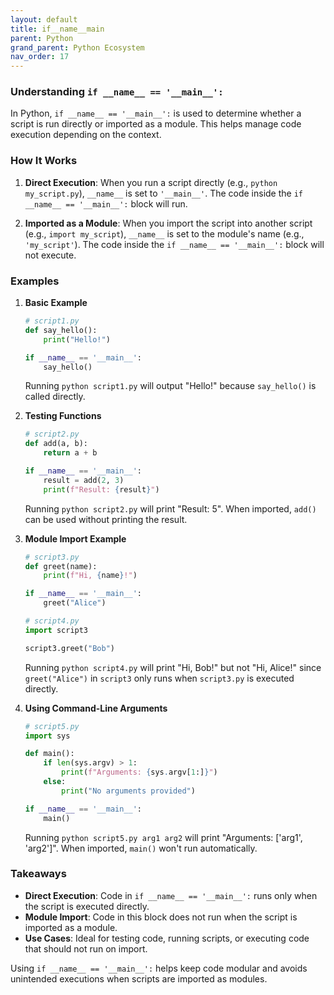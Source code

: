 ```yaml
---
layout: default
title: if__name__main
parent: Python
grand_parent: Python Ecosystem
nav_order: 17
---
```


### Understanding `if __name__ == '__main__':`

In Python, `if __name__ == '__main__':` is used to determine whether a script is run directly or imported as a module. This helps manage code execution depending on the context.

### How It Works

1. **Direct Execution**: When you run a script directly (e.g., `python my_script.py`), `__name__` is set to `'__main__'`. The code inside the `if __name__ == '__main__':` block will run.

2. **Imported as a Module**: When you import the script into another script (e.g., `import my_script`), `__name__` is set to the module's name (e.g., `'my_script'`). The code inside the `if __name__ == '__main__':` block will not execute.

### Examples

1. **Basic Example**

   ```python
   # script1.py
   def say_hello():
       print("Hello!")

   if __name__ == '__main__':
       say_hello()
   ```

   Running `python script1.py` will output "Hello!" because `say_hello()` is called directly.

2. **Testing Functions**

   ```python
   # script2.py
   def add(a, b):
       return a + b

   if __name__ == '__main__':
       result = add(2, 3)
       print(f"Result: {result}")
   ```

   Running `python script2.py` will print "Result: 5". When imported, `add()` can be used without printing the result.

3. **Module Import Example**

   ```python
   # script3.py
   def greet(name):
       print(f"Hi, {name}!")

   if __name__ == '__main__':
       greet("Alice")
   ```

   ```python
   # script4.py
   import script3

   script3.greet("Bob")
   ```

   Running `python script4.py` will print "Hi, Bob!" but not "Hi, Alice!" since `greet("Alice")` in `script3` only runs when `script3.py` is executed directly.

4. **Using Command-Line Arguments**

   ```python
   # script5.py
   import sys

   def main():
       if len(sys.argv) > 1:
           print(f"Arguments: {sys.argv[1:]}")
       else:
           print("No arguments provided")

   if __name__ == '__main__':
       main()
   ```

   Running `python script5.py arg1 arg2` will print "Arguments: ['arg1', 'arg2']". When imported, `main()` won't run automatically.

### Takeaways

- **Direct Execution**: Code in `if __name__ == '__main__':` runs only when the script is executed directly.
- **Module Import**: Code in this block does not run when the script is imported as a module.
- **Use Cases**: Ideal for testing code, running scripts, or executing code that should not run on import.

Using `if __name__ == '__main__':` helps keep code modular and avoids unintended executions when scripts are imported as modules.